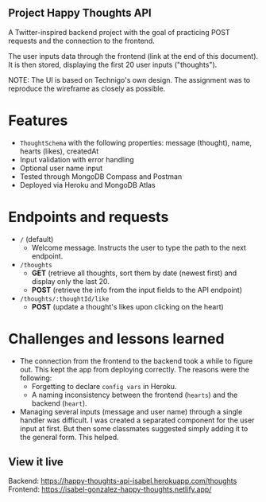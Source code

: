 ## Project Happy Thoughts API

A Twitter-inspired backend project with the goal of practicing POST requests and the connection to the frontend.

The user inputs data through the frontend (link at the end of this document). It is then stored, displaying the first 20 user inputs ("thoughts").

NOTE: The UI is based on Technigo's own design. The assignment was to reproduce the wireframe as closely as possible.

# Features

- `ThoughtSchema` with the following properties: message (thought), name, hearts (likes), createdAt
- Input validation with error handling
- Optional user name input
- Tested through MongoDB Compass and Postman
- Deployed via Heroku and MongoDB Atlas

# Endpoints and requests

- `/` (default)
  - Welcome message. Instructs the user to type the path to the next endpoint.
- `/thoughts`
  - **GET** (retrieve all thoughts, sort them by date (newest first) and display only the last 20.
  - **POST** (retrieve the info from the input fields to the API endpoint)
- `/thoughts/:thoughtId/like`
  - **POST** (update a thought's likes upon clicking on the heart)

# Challenges and lessons learned

- The connection from the frontend to the backend took a while to figure out. This kept the app from deploying correctly. The reasons were the following:
  - Forgetting to declare `config vars` in Heroku.
  - A naming inconsistency between the frontend (`hearts`) and the backend (`heart`).
- Managing several inputs (message and user name) through a single handler was difficult. I was created a separated component for the user input at first. But then some classmates suggested simply adding it to the general form. This helped.

## View it live

Backend: https://happy-thoughts-api-isabel.herokuapp.com/thoughts
Frontend: https://isabel-gonzalez-happy-thoughts.netlify.app/
